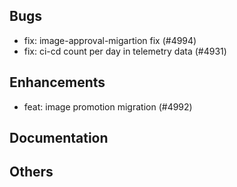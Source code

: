 ## Bugs
- fix: image-approval-migartion fix (#4994)
- fix: ci-cd count per day in telemetry data (#4931)
## Enhancements
- feat: image promotion migration (#4992)
## Documentation
## Others
